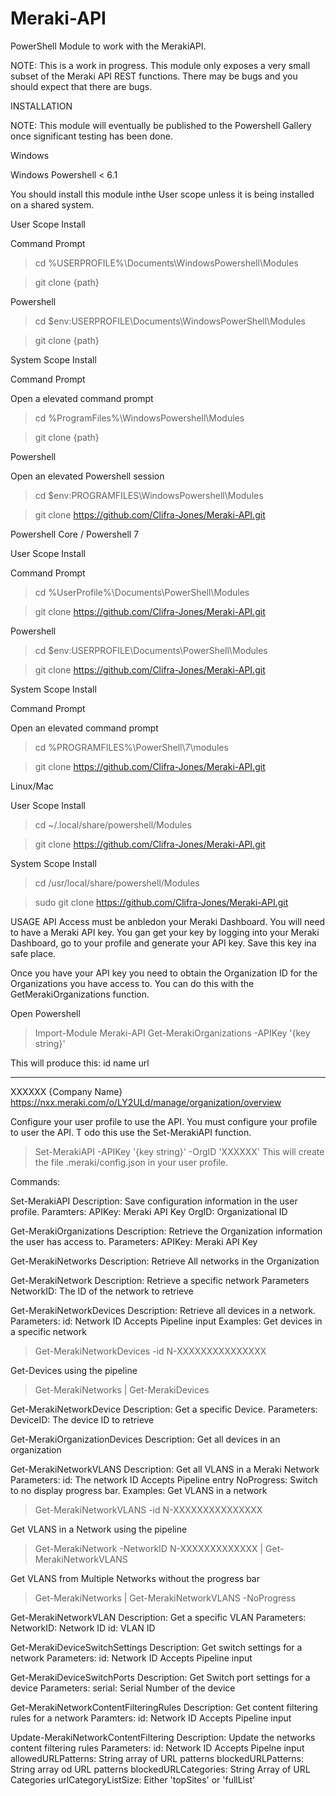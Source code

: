 # Meraki-API
PowerShell Module to work with the MerakiAPI.

NOTE: This is a work in progress. This module only exposes a very small subset of the Meraki API REST functions. There may be bugs and you should
expect that there are bugs.

INSTALLATION

NOTE: This module will eventually be published to the Powershell Gallery once significant testing has been done.

Windows

Windows Powershell < 6.1

You should install this module inthe User scope unless it is being installed on a shared system.

User Scope Install

Command Prompt

>cd %USERPROFILE%\Documents\WindowsPowershell\Modules

>git clone {path}

Powershell

>cd $env:USERPROFILE\Documents\WindowsPowerShell\Modules

>git clone {path}

System Scope Install

Command Prompt

Open a elevated command prompt

>cd %ProgramFiles%\WindowsPowershell\Modules

>git clone {path}

Powershell

Open an elevated Powershell session

>cd $env:PROGRAMFILES\WindowsPowershell\Modules

>git clone https://github.com/Clifra-Jones/Meraki-API.git

Powershell Core / Powershell 7

User Scope Install

Command Prompt

>cd %UserProfile%\Documents\PowerShell\Modules

>git clone https://github.com/Clifra-Jones/Meraki-API.git

Powershell

>cd $env:USERPROFILE\Documents\PowerShell\Modules

>git clone https://github.com/Clifra-Jones/Meraki-API.git

System Scope Install

Command Prompt

Open an elevated command prompt

>cd %PROGRAMFILES%\PowerShell\7\modules

>git clone https://github.com/Clifra-Jones/Meraki-API.git

Linux/Mac

User Scope Install

>cd ~/.local/share/powershell/Modules

>git clone https://github.com/Clifra-Jones/Meraki-API.git

System Scope Install

>cd /usr/local/share/powershell/Modules

>sudo git clone https://github.com/Clifra-Jones/Meraki-API.git

USAGE
API Access must be anbledon your Meraki Dashboard.
You will need to have a Meraki API key. You gan get your key by logging into your Meraki Dashboard, go to your profile and generate your API key.
Save this key ina safe place.

Once you have your API key you need to obtain the Organization ID for the Organizations you have access to. You can do this with the GetMerakiOrganizations function.

Open Powershell
>Import-Module Meraki-API
>Get-MerakiOrganizations -APIKey '{key string}'

This will produce this:
id     name                         url
--     ----                         ---
XXXXXX {Company Name}               https://nxx.meraki.com/o/LY2ULd/manage/organization/overview

Configure your user profile to use the API.
You must configure your profile to user the API. T odo this use the Set-MerakiAPI function.
>Set-MerakiAPI -APIKey '{key string}' -OrgID 'XXXXXX'
This will create the file .meraki/config.json in your user profile. 

Commands:

Set-MerakiAPI
Description: Save configuration information in the user profile.
Paramters:
  APIKey: Meraki API Key 
  OrgID: Organizational ID

Get-MerakiOrganizations
Description: Retrieve the Organization information the user has access to.
Parameters:
  APIKey: Meraki API Key
  
Get-MerakiNetworks
Description: Retrieve All networks in the Organization

Get-MerakiNetwork
Description: Retrieve a specific network
Parameters
  NetworkID: The ID of the network to retrieve
 
Get-MerakiNetworkDevices
Description: Retrieve all devices in a network.
Parameters:
  id: Network ID
      Accepts Pipeline input
Examples:
Get devices in a specific network
>Get-MerakiNetworkDevices -id N-XXXXXXXXXXXXXXX

Get-Devices using the pipeline
>Get-MerakiNetworks | Get-MerakiDevices

Get-MerakiNetworkDevice
Description: Get a specific Device.
Parameters: 
  DeviceID: The device ID to retrieve
  
Get-MerakiOrganizationDevices
Description: Get all devices in an organization

Get-MerakiNetworkVLANS
Description: Get all VLANS in a Meraki Network
Parameters:
  id: The network ID 
      Accepts Pipeline entry
  NoProgress: Switch to no display progress bar.
Examples: 
Get VLANS in a network
>Get-MerakiNetworkVLANS -id N-XXXXXXXXXXXXXXX

Get VLANS in a Network using the pipeline
>Get-MerakiNetwork -NetworkID N-XXXXXXXXXXXXX | Get-MerakiNetworkVLANS 

Get VLANS from Multiple Networks without the progress bar
>Get-MerakiNetworks | Get-MerakiNetworkVLANS -NoProgress

Get-MerakiNetworkVLAN
Description: Get a specific VLAN
Parameters:
  NetworkID: Network ID
  id: VLAN ID

Get-MerakiDeviceSwitchSettings
Description: Get switch settings for a network
Parameters:
  id: Network ID
      Accepts Pipeline input

Get-MerakiDeviceSwitchPorts
Description: Get Switch port settings for a device
Parameters:
  serial: Serial Number of the device
  
Get-MerakiNetworkContentFilteringRules
Description: Get content filtering rules for a network
Paramters: 
  id: Network ID
      Accepts Pipeline input
      
Update-MerakiNetworkContentFiltering
Description: Update the networks content filtering rules
Parameters:
  id: Network ID
      Accepts Pipelne input
  allowedURLPatterns: String array of URL patterns
  blockedURLPatterns: String array od URL patterns
  blockedURLCategories: String Array of URL Categories
  urlCategoryListSize: Either 'topSites' or 'fullList'
  
  

  
